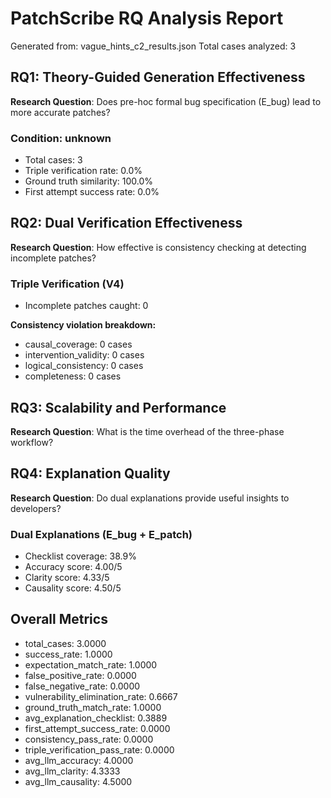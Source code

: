 # PatchScribe RQ Analysis Report

Generated from: vague_hints_c2_results.json
Total cases analyzed: 3

## RQ1: Theory-Guided Generation Effectiveness

**Research Question**: Does pre-hoc formal bug specification (E_bug) lead to more accurate patches?

### Condition: unknown
- Total cases: 3
- Triple verification rate: 0.0%
- Ground truth similarity: 100.0%
- First attempt success rate: 0.0%

## RQ2: Dual Verification Effectiveness

**Research Question**: How effective is consistency checking at detecting incomplete patches?

### Triple Verification (V4)
- Incomplete patches caught: 0

**Consistency violation breakdown:**
- causal_coverage: 0 cases
- intervention_validity: 0 cases
- logical_consistency: 0 cases
- completeness: 0 cases

## RQ3: Scalability and Performance

**Research Question**: What is the time overhead of the three-phase workflow?

## RQ4: Explanation Quality

**Research Question**: Do dual explanations provide useful insights to developers?

### Dual Explanations (E_bug + E_patch)
- Checklist coverage: 38.9%
- Accuracy score: 4.00/5
- Clarity score: 4.33/5
- Causality score: 4.50/5

## Overall Metrics

- total_cases: 3.0000
- success_rate: 1.0000
- expectation_match_rate: 1.0000
- false_positive_rate: 0.0000
- false_negative_rate: 0.0000
- vulnerability_elimination_rate: 0.6667
- ground_truth_match_rate: 1.0000
- avg_explanation_checklist: 0.3889
- first_attempt_success_rate: 0.0000
- consistency_pass_rate: 0.0000
- triple_verification_pass_rate: 0.0000
- avg_llm_accuracy: 4.0000
- avg_llm_clarity: 4.3333
- avg_llm_causality: 4.5000